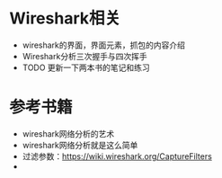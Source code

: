 # Wireshark相关

- wireshark的界面，界面元素，抓包的内容介绍
- Wireshark分析三次握手与四次挥手
- TODO 更新一下两本书的笔记和练习

# 参考书籍

- wireshark网络分析的艺术
- wireshark网络分析就是这么简单
- 过滤参数：https://wiki.wireshark.org/CaptureFilters
- 
